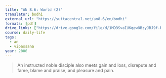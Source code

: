 ```yaml
---
title: "AN 8.6: World (2)"
translator: bodhi
external_url: "https://suttacentral.net/an8.6/en/bodhi"
formats: [pdf]
drive_links: ["https://drive.google.com/file/d/1MD3SvaIUKqew8BzyJBJ9f-R9pD8bsIkr"]
course: daily-life
tags:
  - an
  - vipassana
year: 2000
---
```


> An instructed noble disciple also meets gain and loss, disrepute and fame, blame and praise, and pleasure and pain.
